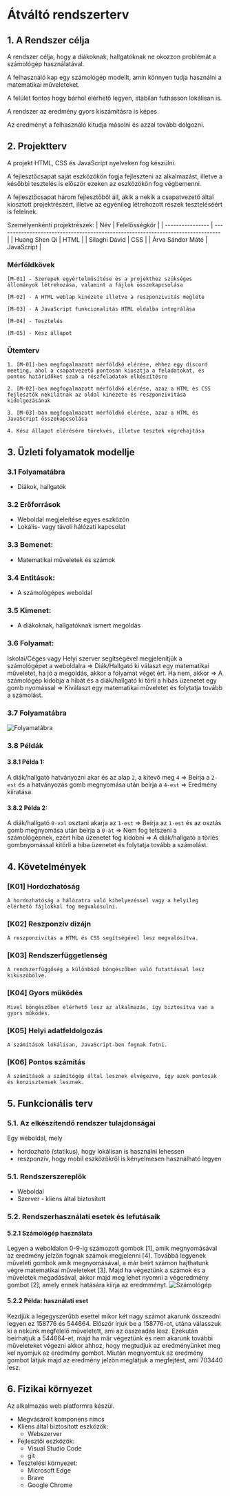 # Átváltó rendszerterv

## 1. A Rendszer célja

A rendszer célja, hogy a diákoknak, hallgatóknak ne okozzon problémát a számológép használatával.

A felhasználó kap egy számológép modellt, amin könnyen tudja használni a matematikai műveleteket.

A felület fontos hogy bárhol elérhető legyen, stabilan futhasson lokálisan is.

A rendszer az eredmény gyors kiszámításra is képes.

Az eredményt a felhasználó kitudja másolni és azzal tovább dolgozni.

## 2. Projektterv

A projekt HTML, CSS és JavaScript nyelveken fog készülni.

A fejlesztőcsapat saját eszközökön fogja fejleszteni az alkalmazást, illetve a későbbi tesztelés is először ezeken az eszközökön fog végbemenni.

A fejlesztőcsapat három fejlesztőből áll, akik a nekik a csapatvezető által kiosztott projektrészért, illetve az egyénileg létrehozott részek teszteléséért is felelnek.

Személyenkénti projektrészek:
| Név              | Felelősségkör                                                                    |
| ---------------- | -------------------------------------------------------------------------------- |
| Huang Shen Qi      | HTML                                                                   |
| Silaghi Dávid     | CSS                                                                              |
| Árva Sándor Máté     | JavaScript |

### Mérföldkövek

    [M-01] - Szerepek egyértelműsítése és a projekthez szükséges állományok létrehozása, valamint a fájlok összekapcsolása

    [M-02] - A HTML weblap kinézete illetve a reszponzivitás megléte

    [M-03] - A JavaScript funkcionalitás HTML oldalba integrálása

    [M-04] - Tesztelés

    [M-05] - Kész állapot


### Ütemterv

    1. [M-01]-ben megfogalmazott mérföldkő elérése, ehhez egy discord meeting, ahol a csapatvezető pontosan kiosztja a feladatokat, és pontos határidőket szab a részfeladatok elkészítésre

    2. [M-02]-ben megfogalmazott mérföldkő elérése, azaz a HTML és CSS fejlesztők nekilátnak az oldal kinézete és reszponzivitása kidolgozásának

    3. [M-03]-ban megfogalmazott mérföldkő elérése, azaz a HTML és JavaScript összekapcsolása

    4. Kész állapot elérésére törekvés, illetve tesztek végrehajtása

## 3. Üzleti folyamatok modellje

### 3.1 Folyamatábra
- Diákok, hallgatók

### 3.2 Erőforrások
- Weboldal megjeleítése egyes eszközön
- Lokális- vagy távoli hálózati kapcsolat

### 3.3 Bemenet:
- Matematikai műveletek és számok

### 3.4 Entitások:
- A számológépes weboldal

### 3.5 Kimenet:
- A diákoknak, hallgatóknak ismert megoldás

### 3.6 Folyamat:
Iskolai/Céges vagy Helyi szerver segítségével megjelenítjük a számológépet a weboldalra =>
Diák/Hallgató ki választ egy matematikai műveletet, ha jó a megoldás, akkor a folyamat véget ért. Ha nem, akkor =>
A számológép kidobja a hibát és a diák/hallgató ki törli a hibás üzenetet egy gomb nyomással =>
Kiválaszt egy matematikai műveletet és folytatja tovább a számolást.

### 3.7 Folyamatábra
![Folyamatábra](/Images/folyamat_abra.png)

### 3.8 Példák
#### 3.8.1 Példa 1:
A diák/hallgató hatványozni akar és az alap `2`, a kitevő meg `4` =>
Beírja a `2-est` és a hatványozás gomb megnyomása után beírja a `4-est` =>
Eredmény kiíratása.

#### 3.8.2 Példa 2:
A diák/hallgató `0-val` osztani akarja az `1-est` =>
Beírja az `1-est` és az osztás gomb megnyomása után beírja a `0-át` =>
Nem fog tetszeni a számológépnek, ezért hiba üzenetet fog kidobni =>
A diák/hallgató a törlés gombnyomással kitörli a hiba üzenetet és folytatja tovább a számolást.

## 4. Követelmények

### [K01] Hordozhatóság
    A hordozhatóság a hálózatra való kihelyezéssel vagy a helyileg elérhető fájlokkal fog megvalósulni.
### [K02] Reszponzív dizájn
    A reszponzivitás a HTML és CSS segítségével lesz megvalósítva.
### [K03] Rendszerfüggetlenség
    A rendszerfüggőség a különböző böngészőben való futattással lesz kiküszöbölve.
### [K04] Gyors működés
    Mivel böngészőben elérhető lesz az alkalmazás, így biztosítva van a gyors működés.
### [K05] Helyi adatfeldolgozás
    A számítások lokálisan, JavaScript-ben fognak futni.
### [K06] Pontos számítás
    A számítások a számítógép által lesznek elvégezve, így azok pontosak és konzisztensek lesznek.

## 5. Funkcionális terv

### 5.1. Az elkészítendő rendszer tulajdonságai
Egy weboldal, mely
* hordozható (statikus), hogy lokálisan is használni lehessen
* reszponzív, hogy mobil eszközökről is kényelmesen használható legyen

### 5.1. Rendszerszereplők
* Weboldal
* Szerver - kliens által biztosított

### 5.2. Rendszerhasználati esetek és lefutásaik

#### 5.2.1 Számológép használata
Legyen a weboldalon 0-9-ig számozott gombok [1], amik megnyomásával az eredmény jelzőn fognak számok megjelenni [4].
Továbbá legyenek műveleti gombok amik megnyomásával, a már beírt számon hajthatunk végre matematikai műveleteket [3].
Majd ha végeztünk a számok és a műveletek megadásával, akkor majd meg lehet nyomni a végeredmény gombot [2], amely ennek hatására kiírja az eredmményt.
![Számológép](/Images/Calculator.png)

#### 5.2.2 Példa: használati eset
Kezdjük a legegyszerűbb esettel mikor két nagy számot akarunk összeadni legyen ez 158776 és 544664. Először írjuk be a 158776-ot, utána válasszuk ki a nekünk megfelelő műveletett, ami az összeadás lesz. Ezekután beírhatjuk a 544664-et, majd ha már végeztünk és nem akarunk további műveleteket végezni akkor ahhoz, hogy megtudjuk az eredményünket meg kel nyomjuk az eredmény gombot. Miután megnyomtuk az eredmény gombot látjuk majd az eredmény jelzön meglátjuk a megfejtést, ami 703440 lesz.

## 6. Fizikai környezet
Az alkalmazás web platformra készül.
* Megvásárolt komponens nincs
* Kliens által biztosított eszközök:
    * Webszerver
* Fejlesztői eszközök:
    * Visual Studio Code
    * git
* Tesztelési környezet:
    * Microsoft Edge
    * Brave
    * Google Chrome